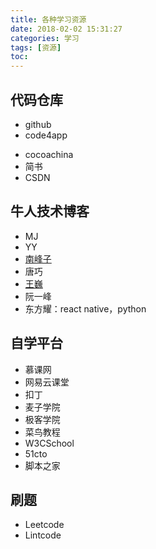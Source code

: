 ```yaml
---
title: 各种学习资源
date: 2018-02-02 15:31:27
categories: 学习
tags: [资源]
toc:
---
```


## 代码仓库
* github
* code4app
<!--more-->
* cocoachina
* 简书
* CSDN

## 牛人技术博客
* MJ
* YY
* [南峰子](http://southpeak.github.io)
* 唐巧
* [王巍](https://onevcat.com)
* 阮一峰
* 东方耀：react native，python

## 自学平台
* 慕课网
* 网易云课堂
* 扣丁
* 麦子学院
* 极客学院
* 菜鸟教程
* W3CSchool
* 51cto
* 脚本之家

## 刷题
* Leetcode
* Lintcode

